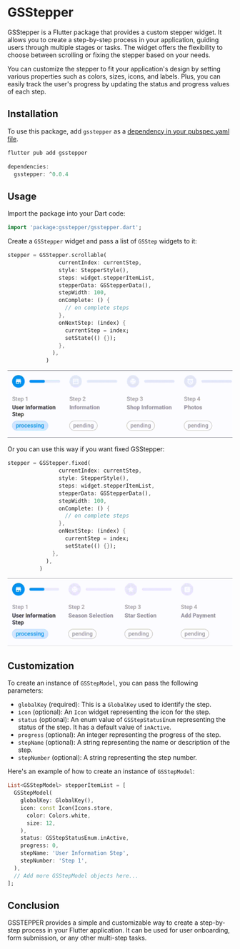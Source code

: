 # GSStepper

GSStepper is a Flutter package that provides a custom stepper widget. It allows you to create a step-by-step process in your application, guiding users through multiple stages or tasks. The widget offers the flexibility to choose between scrolling or fixing the stepper based on your needs.

You can customize the stepper to fit your application's design by setting various properties such as colors, sizes, icons, and labels. Plus, you can easily track the user's progress by updating the status and progress values of each step.


## Installation   

To use this package, add `gsstepper` as a [dependency in your pubspec.yaml file](https://flutter.dev/docs/development/packages-and-plugins/using-packages).

```dart
flutter pub add gsstepper
```

```dart
dependencies:
  gsstepper: ^0.0.4
```

## Usage

Import the package into your Dart code:

```dart
import 'package:gsstepper/gsstepper.dart';
```

Create a `GSStepper` widget and pass a list of `GSStep` widgets to it:

```dart
stepper = GSStepper.scrollable(
                currentIndex: currentStep,
                style: StepperStyle(),
                steps: widget.stepperItemList,
                stepperData: GSStepperData(),
                stepWidth: 100,
                onComplete: () {
                  // on complete steps
                },
                onNextStep: (index) {
                  currentStep = index;
                  setState(() {});
                },
              ),
            )
```
![Alt Text](https://github.com/ritagroup/gsstepper/blob/main/step_done.gif)

Or you can use this way if you want fixed GSStepper:
```dart
stepper = GSStepper.fixed(
                currentIndex: currentStep,
                style: StepperStyle(),
                steps: widget.stepperItemList,
                stepperData: GSStepperData(),
                stepWidth: 100,
                onComplete: () {
                  // on complete steps
                },
                onNextStep: (index) {
                  currentStep = index;
                  setState(() {});
              },
            ),
          )
```

![Alt Text](https://github.com/ritagroup/gsstepper/blob/main/step_faild.gif)

## Customization

To create an instance of `GSStepModel`, you can pass the following parameters:

- `globalKey` (required): This is a `GlobalKey` used to identify the step.
- `icon` (optional): An `Icon` widget representing the icon for the step. 
- `status` (optional): An enum value of `GSStepStatusEnum` representing the status of the step. It has a default value of `inActive`.
- `progress` (optional): An integer representing the progress of the step. 
- `stepName` (optional): A string representing the name or description of the step. 
- `stepNumber` (optional): A string representing the step number.

Here's an example of how to create an instance of `GSStepModel`:

```dart
List<GSStepModel> stepperItemList = [
  GSStepModel(
    globalKey: GlobalKey(),
    icon: const Icon(Icons.store,
      color: Colors.white,
      size: 12,
    ),
    status: GSStepStatusEnum.inActive,
    progress: 0,
    stepName: 'User Information Step',
    stepNumber: 'Step 1',
  ),
  // Add more GSStepModel objects here...
];
```


## Conclusion

GSSTEPPER provides a simple and customizable way to create a step-by-step process in your Flutter application. It can be used for user onboarding, form submission, or any other multi-step tasks.

